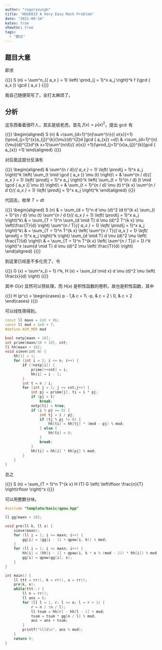 ```yaml
---
author: "rogeryoungh"
title: "HDU6833 A Very Easy Math Problem"
date: "2021-09-24"
katex: true
showtoc: true
tags: 
  - "数论"
---
```


## 题目大意

即求

{{<display-math>}}
S (n) = \sum^n_{\{ a_x \} = 1} \left( \prod_{j = 1}^x a_j \right)^k f (\gcd \{ a_x \}) \gcd \{ a_x \}
{{</display-math>}}

我自己随便简写了，全打太麻烦了。

## 分析

这东西看着很吓人，其实是纸老虎。首先 $f(x) = \mu(x)^2$。提出 $\gcd$ 有

{{<display-math>}}
\begin{aligned}
S (n) & =\sum_{d=1}^{n}\sum^{n}_{\{ a_{x}\}=1}(\prod_{j=1}^{x}a_{j})^{k}{\mu}(d)^{2}d [gcd \{ a_{x}\} =d]\\
& =\sum_{d=1}^{n}{\mu}(d)^{2}d^{k x+1}\sum^{n/d}_{\{ a_{x}\} =1}(\prod_{j=1}^{x}a_{j})^{k}[gcd \{ a_{x}\} =1]
\end{aligned}
{{</display-math>}}

对后面这部分反演有

{{<display-math>}}
\begin{aligned}
& \sum^{n / d}_{\{ a_x \} = 1} \left( \prod_{j = 1}^x a_j \right)^k \left( \sum_{t \mid \gcd \{ a_x \}} \mu (t) \right)\\
= & \sum^{n / d}_{\{ a_x \} = 1} \left( \prod_{j = 1}^x a_j \right)^k \left( \sum_{t = 1}^{n / d} [t \mid \gcd \{ a_x \}] \mu (t) \right)\\
= & \sum_{t = 1}^{n / d} \mu (t) t^{k x} \sum^{n / d t}_{\{ a_x \} = 1} \left( \prod_{j = 1}^x a_j \right)^k
\end{aligned}
{{</display-math>}}

代回去，枚举 $T = d t$

{{<display-math>}}
\begin{aligned}
S (n) & = \sum_{d = 1}^n d \mu (d)^2 (d t)^{k x} \sum_{t = 1}^{n / d} \mu (t) \sum^{n / d t}_{\{ a_x \} = 1} \left( \prod_{j = 1}^x a_j \right)^k\\
& = \sum_{T = 1}^n \sum_{d \mid T} d \mu (d)^2 T^{k x} \mu \left(\frac{T}{d} \right) \sum^{n / T}_{\{ a_x \} = 1} \left( \prod_{j = 1}^x a_j \right)^k\\
& = \sum_{T = 1}^n T^{k x} \left( \sum^{n / T}_{\{ a_x \} = 1} \left( \prod_{j = 1}^x a_j \right)^k \right) \sum_{d \mid T} d \mu (d)^2 \mu \left( \frac{T}{d} \right)\\
& = \sum_{T = 1}^n T^{k x} \left( \sum^{n / T}_{i = 1} i^k \right)^x \sum_{d \mid T} d \mu (d)^2 \mu \left( \frac{T}{d} \right)
\end{aligned}
{{</display-math>}}

到这里已经差不多化完了。令

{{<display-math>}}
G (x) = \sum^x_{i = 1} i^k, H (x) = \sum_{d \mid x} d \mu (d)^2 \mu \left( \frac{x}{d} \right)
{{</display-math>}}

其中 $G (x)$ 显然可以预处理，而 $H (x)$ 是积性函数的卷积，故也是积性函数，其中

{{<display-math>}}
H (p^c) = \begin{cases}
p - 1,& c = 1\\
-p, & c = 2  \\
0, & c > 2
\end{cases}
{{</display-math>}}

可以线性筛得到。

```cpp
const ll maxn = 2e5 + 86;
const ll mod = 1e9 + 7;
#define ACM_MOD mod

bool notp[maxn + 10];
int prime[maxn/10 + 10], cnt;
ll hh[maxn + 10];
void sieve(int n) {
    hh[1] = 1;
    for (int i = 2; i <= n; i++) {
        if (!notp[i]) {
            prime[++cnt] = i;
            hh[i] = i - 1;
        }
        int t = n / i;
        for (int j = 1; j <= cnt;j++) {
            int pj = prime[j], ti = i * pj;
            if (pj > t)
                break;
            notp[ti] = true;
            if (i % pj == 0) {
                int tj = i / pj;
                if (tj % pj != 0) {
                    hh[ti] = hh[tj] * (mod - pj) % mod;
                } else {
                    hh[ti] = 0;
                }
                break;
            }
            hh[ti] = hh[i] * hh[pj] % mod;
        }
    }
}
```

总之

{{<display-math>}}
S (n) = \sum_{T = 1}^n T^{k x} H (T) G \left( \left\lfloor \frac{n}{T} \right\rfloor \right)^x
{{</display-math>}}

可以用整数分块。

```cpp
#include "template/basic/qpow.hpp"

ll gg[maxn + 10];

void pre(ll k, ll x) {
    sieve(maxn);
    for (ll i = 1; i <= maxn; i++) {
        gg[i] = (gg[i - 1] + qpow(i, k)) % mod;
    }
    for (ll i = 1; i <= maxn; i++) {
        hh[i] = (hh[i - 1] + qpow(i, k * x % (mod - 1)) * hh[i]) % mod;
        gg[i] = qpow(gg[i], x);
    }
}

int main() {
    ll ttt = rr(), k = rr(), x = rr();
    pre(k, x);
    while(ttt--) {
        ll n = rr();
        ll ans = 0;
        for (ll l = 1, r; l <= n; l = r + 1) {
            r = n / (n / l);
            ll tsum = hh[r] - hh[l - 1] + mod;
            tsum = tsum * gg[n / l] % mod;
            ans = ans + tsum;
        }
        printf("%lld\n", ans % mod);
    }
    return 0;
}
```
